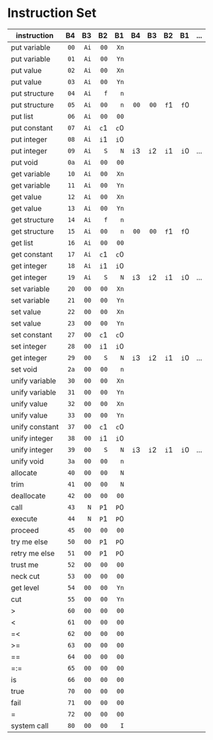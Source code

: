 # Instruction Set

| instruction    |   B4 |   B3 |   B2 |   B1 |   B4 |   B3 |   B2 |   B1 | ... |
| -------------- | ---: | ---: | ---: | ---: | ---: | ---: | ---: | ---: | --- |
| put variable   | `00` | `Ai` | `00` | `Xn` |
| put variable   | `01` | `Ai` | `00` | `Yn` |
| put value      | `02` | `Ai` | `00` | `Xn` |
| put value      | `03` | `Ai` | `00` | `Yn` |
| put structure  | `04` | `Ai` |  `f` |  `n` |
| put structure  | `05` | `Ai` | `00` |  `n` | `00` | `00` | `f`1 | `f`0 |
| put list       | `06` | `Ai` | `00` | `00` |
| put constant   | `07` | `Ai` | `c`1 | `c`0 |
| put integer    | `08` | `Ai` | `i`1 | `i`0 |
| put integer    | `09` | `Ai` |  `S` |  `N` | `i`3 | `i`2 | `i`1 | `i`0 | ... |
| put void       | `0a` | `Ai` | `00` | `00` |
| get variable   | `10` | `Ai` | `00` | `Xn` |
| get variable   | `11` | `Ai` | `00` | `Yn` |
| get value      | `12` | `Ai` | `00` | `Xn` |
| get value      | `13` | `Ai` | `00` | `Yn` |
| get structure  | `14` | `Ai` |  `f` |  `n` |
| get structure  | `15` | `Ai` | `00` |  `n` | `00` | `00` | `f`1 | `f`0 |
| get list       | `16` | `Ai` | `00` | `00` |
| get constant   | `17` | `Ai` | `c`1 | `c`0 |
| get integer    | `18` | `Ai` | `i`1 | `i`0 |
| get integer    | `19` | `Ai` |  `S` |  `N` | `i`3 | `i`2 | `i`1 | `i`0 | ... |
| set variable   | `20` | `00` | `00` | `Xn` |
| set variable   | `21` | `00` | `00` | `Yn` |
| set value      | `22` | `00` | `00` | `Xn` |
| set value      | `23` | `00` | `00` | `Yn` |
| set constant   | `27` | `00` | `c`1 | `c`0 |
| set integer    | `28` | `00` | `i`1 | `i`0 |
| get integer    | `29` | `00` |  `S` |  `N` | `i`3 | `i`2 | `i`1 | `i`0 | ... |
| set void       | `2a` | `00` | `00` |  `n` |
| unify variable | `30` | `00` | `00` | `Xn` |
| unify variable | `31` | `00` | `00` | `Yn` |
| unify value    | `32` | `00` | `00` | `Xn` |
| unify value    | `33` | `00` | `00` | `Yn` |
| unify constant | `37` | `00` | `c`1 | `c`0 |
| unify integer  | `38` | `00` | `i`1 | `i`0 |
| unify integer  | `39` | `00` |  `S` |  `N` | `i`3 | `i`2 | `i`1 | `i`0 | ... |
| unify void     | `3a` | `00` | `00` |  `n` |
| allocate       | `40` | `00` | `00` |  `N` |
| trim           | `41` | `00` | `00` |  `N` |
| deallocate     | `42` | `00` | `00` | `00` |
| call           | `43` |  `N` | `P`1 | `P`0 |
| execute        | `44` |  `N` | `P`1 | `P`0 |
| proceed        | `45` | `00` | `00` | `00` |
| try me else    | `50` | `00` | `P`1 | `P`0 |
| retry me else  | `51` | `00` | `P`1 | `P`0 |
| trust me       | `52` | `00` | `00` | `00` |
| neck cut       | `53` | `00` | `00` | `00` |
| get level      | `54` | `00` | `00` | `Yn` |
| cut            | `55` | `00` | `00` | `Yn` |
| >              | `60` | `00` | `00` | `00` |
| <              | `61` | `00` | `00` | `00` |
| =<             | `62` | `00` | `00` | `00` |
| >=             | `63` | `00` | `00` | `00` |
| =\=            | `64` | `00` | `00` | `00` |
| =:=            | `65` | `00` | `00` | `00` |
| is             | `66` | `00` | `00` | `00` |
| true           | `70` | `00` | `00` | `00` |
| fail           | `71` | `00` | `00` | `00` |
| =              | `72` | `00` | `00` | `00` |
| system call    | `80` | `00` | `00` |  `I` |
